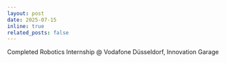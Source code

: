 ```yaml
---
layout: post
date: 2025-07-15 
inline: true
related_posts: false
---
```


Completed Robotics Internship @ Vodafone Düsseldorf, Innovation Garage